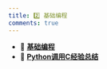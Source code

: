 ```yaml
---
title: 2️⃣ 基础编程
comments: true
---
```


<div class="grid cards" markdown>

- 💖 [__基础编程__](./A.md)
- 🧰 [__Python调用C经验总结__](./B.md)

</div>